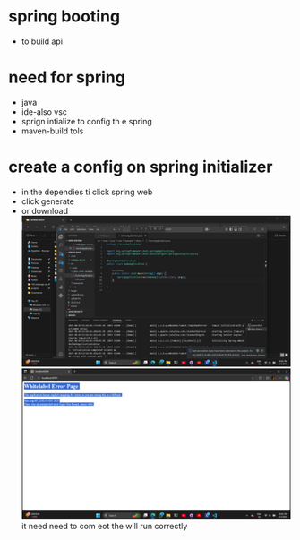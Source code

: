 # spring booting
* to build api
  
# need for spring
* java
* ide-also vsc
* sprign intialize to config th e spring
* maven-build tols

# create a config on spring initializer

* in the dependies ti click spring web
* click generate
* or download
![alt text](image.png)
![alt text](image-1.png)
it need need to com eot the will run correctly
